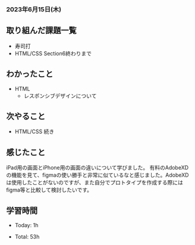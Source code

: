 ### 2023年6月15日(木)

## 取り組んだ課題一覧

- 寿司打
- HTML/CSS Section6終わりまで

## わかったこと

- HTML
  - レスポンシブデザインについて

## 次やること

- HTML/CSS 続き

## 感じたこと

iPad用の画面とiPhone用の画面の違いについて学びました。
有料のAdobeXDの機能を見て、figmaの使い勝手と非常に似ているなと感じました。AdobeXDは使用したことがないのですが、また自分でプロトタイプを作成する際にはfigma等と比較して検討したいです。

## 学習時間

- Today: 1h

- Total: 53h
